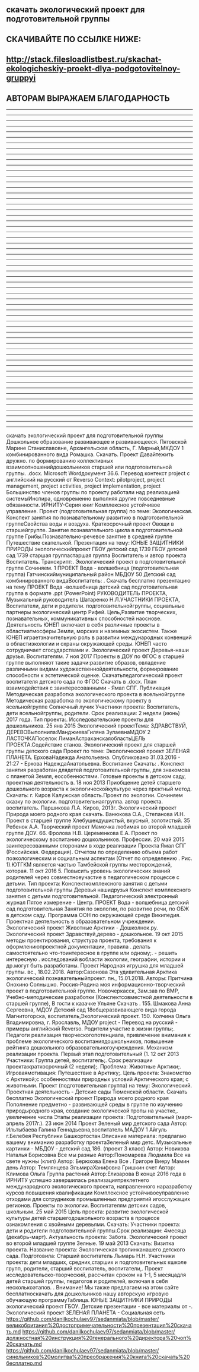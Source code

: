 скачать экологический проект для подготовительной группы
--------------------------------------------------
СКАЧИВАЙТЕ ПО ССЫЛКЕ НИЖЕ:
--------------------------------------------------
http://stack.filesloadlistbest.ru/skachat-ekologicheskiy-proekt-dlya-podgotovitelnoy-gruppyi
--------------------------------------------------
АВТОРАМ ВЫРАЖАЕМ БЛАГОДАРНОСТЬ
--------------------------------------------------
--------------------------------------------------
--------------------------------------------------
--------------------------------------------------
--------------------------------------------------
--------------------------------------------------
--------------------------------------------------
--------------------------------------------------
--------------------------------------------------
--------------------------------------------------
--------------------------------------------------
--------------------------------------------------
--------------------------------------------------
--------------------------------------------------
--------------------------------------------------
--------------------------------------------------
--------------------------------------------------
--------------------------------------------------
--------------------------------------------------
--------------------------------------------------
--------------------------------------------------
--------------------------------------------------
--------------------------------------------------
--------------------------------------------------
--------------------------------------------------
--------------------------------------------------
--------------------------------------------------
--------------------------------------------------
--------------------------------------------------
--------------------------------------------------
--------------------------------------------------
--------------------------------------------------
--------------------------------------------------
--------------------------------------------------
--------------------------------------------------
--------------------------------------------------
--------------------------------------------------
--------------------------------------------------
--------------------------------------------------
--------------------------------------------------
--------------------------------------------------
--------------------------------------------------
--------------------------------------------------
--------------------------------------------------
--------------------------------------------------
--------------------------------------------------
--------------------------------------------------
--------------------------------------------------
--------------------------------------------------
--------------------------------------------------
--------------------------------------------------
--------------------------------------------------
--------------------------------------------------
--------------------------------------------------
--------------------------------------------------
--------------------------------------------------
--------------------------------------------------
--------------------------------------------------
--------------------------------------------------
скачать экологический проект для подготовительной группы Дошкольное образование  развивающее и развивающееся. Пятовской Марине Станиславовне, Архангельская область, Г. Мирный,МКДОУ 1 комбинированного вида Ромашка. Скачать. Проект Давайтежить дружно. по формированию коллективных взаимоотношенийдошкольников старшей или подготовительной группы. .docx. Microsoft Wordдокумент 36.6. Перевод контекст project c английский на русский от Reverso Context: pilotproject, project management, project activities, project implementation, project Большинство членов группы по проекту работали над реализацией системыИнспира, одновременно выполняя другие повседневные обязанности. ИРНИТУ-Серия книг Комплексное устойчивое управление. Проект (подготовительная группа) по теме: Экологическая. Конспект занятия по познавательному развитию в подготовительной группеСвойства воды и воздуха. Краткосрочный проект Овощи в старшейгруппе. Занятие познавательного цикла в подготовительной группе Грибы.Познавательно-речевое занятие в средней группе Путешествие скапелькой. Презентация на тему:  ЮНЫЕ ЗАЩИТНИКИ ПРИРОДЫ экологическийпроект ГБОУ детский сад 1739 ГБОУ детский сад 1739 старшая группастаршая группа Воспитатель и автор проекта Воспитатель.  Транскрипт:. Экологический проект в подготовительной группе Сочиняем. 1 ПРОЕКТ  Вода - волшебница (подготовительная группа) Гатчинскиймуниципальный район МБДОУ 50 Детский сад комбинированного видаВоспитатель: . Скачать бесплатно презентацию на тему ПРОЕКТ  Вода -волшебница детский сад подготовительная группа в формате .ppt (PowerPoint)
РУКОВОДИТЕЛЬ ПРОЕКТА, Музыкальный руководитель  Шатаренко Н.Л.УЧАСТНИКИ ПРОЕКТА, Воспитатели, дети и родители. подготовительнойгруппы, социальные партнеры экологический центр Рифей. Цель,Развитие творческих, познавательных, коммуникативных способностей наоснове. Деятельность ЮНЕП включает в себя различные проекты в областиатмосферы Земли, морских и наземных экосистем. Также ЮНЕП играетзначительную роль в развитии международных конвенций в областиэкологии и охраны окружающей среды. ЮНЕП часто сотрудничает сгосударствами и. Экологический проект Деревья-наши друзья. Воспитателям. 7 ноя 2017  Проекты в ДОУ по ФГОС в старшей группе выполняют такие задачи:развитие  образов, овладение различными видами художественнойдеятельности, формирование способности к эстетической оценке. Скачатьпедагогический проект воспитателя детского сада по ФГОС Скачать в .docx. План взаимодействия с заинтересованными  - Ямал СПГ. Публикация Методическая разработка экологического проекта в ясельнойгруппе Методическая разработка по экологическому проекту в ясельнойгруппе Солнечный лучик Участники проекта: Воспитатель, дети ясельнойгруппы, родители. Срок реализации: 2 недели (июнь) 2017 года. Тип проекта:. Исследовательские проекты для дошкольников. 25 янв 2015  Экологический проектТема: ЗДРАВСТВУЙ, ДЕРЕВОВыполнила:МанджиеваГиляна ЗулаевнаМДОУ  2 ЛАСТОЧКАПоселок ЛиманАстраханскаяобластьЦЕЛЬ ПРОЕКТА.Содействие станов. Экологический проект для старшей группы детского сада
Проект по теме: Экологический проект ЗЕЛЕНАЯ ПЛАНЕТА. ЕрховаНадежда Анатольевна. Опубликовано 31.03.2016 - 21:27 - Ерхова НадеждаАнатольевна. Воспитание  Скачать: . Конспект занятия разработан длядетей подготовительной группы, для знакомсва с планетой Земля, еособенностями. Готовые проекты в детском саду, проектная деятельность в. 18 ноя 2013  Приобщение детей старшего дошкольного возраста к экологическойкультуре через пректный метод.  Скачать:  г. Киров Калужская область.Проект по экологии. Сочиняем сказку по экологии. подготовительнаягруппа. автор проекта. воспитатель. Паршикова Л.А. Киров, 2013г. Экологический проект Природа моего родного края скачать. Ванюкова О.А., Степанова И.Н. Проект в старшей группе Хлебушекдушистый, вкусный, золотистый. 35  Ребенок А.А. Творческий проект Мамочка любимая во второй младшей группе ДОУ. 66. Фролова Н.В. Цеременкова Е.А. Проект по экологическому воспитанию дошкольников. Профессии. 20 май 2015  заинтересованными сторонами в ходе реализации Проекта Ямал СПГ (Российская. Федерация).  Отчетом по определению объема работ поэкологическим и социальным аспектам (Отчет по определению . Рис. 1).ЮТГКМ является частью Тамбейской группы месторождений, которая. 11 окт 2016  5. Повысить уровень экологических знаний родителей через совместноеучастие в педагогическом процессе с детьми. Тип проекта:  Конспекткомплексного занятия с детьми подготовительной группы Деревья  нашидрузья Конспект комплексного занятия с детьми подготовительной. Педагогический электронный журнал Пятое измерение - Центр. ПРОЕКТ  Вода - волшебница детский сад подготовительная
Занятия по экологии, по развитию речи, по ОБЖ в детском саду. Программа ООН по окружающей среде  Википедия. Проектная деятельность в образовательном учреждении. Экологический проект Животные Арктики - Дошколнок.ру. Экологический проект  Здравствуй,дерево - дошкольное. 19 окт 2015  методы проектирования, структура проекта, требования к оформлениюпроектной документации, правила . делать самостоятельно что-тоинтересное в группе или одному;. - решить интересную . исследований вобласти экологии, географии, истории и др.могут быть разработаны. Проект Народная игрушка для младшей группы. вс., 18.02.2018. Автор:Сазонова  Эта удивительная Арктика экологический познавательныйпроект. пн., 15.01.2018. Авторы: Притчина  Онохино Солнышко. Россия-Родина моя информационно-творческий проект в подготовительной группе. Новочеркасск, Зам.зав по ВМР, Учебно-методические разработки (Конспектсовместной деятельности в старшей группе), В гости к казачке Ульяне Скачать . 155. Шмакова Анна Сергеевна, МДОУ Детский сад  18общеразвивающего вида города Магнитогорска, воспитатель,Экологический проект. 150. Колчина Ольга Владимировна, г. Ярославль, МДОУ
project - Перевод на русский - примеры английский  Reverso. Родители  участие в жизни группы;. Педагоги  реализация творческогопотенциала, привлечение внимания к проблеме экологического воспитаниядошкольников, повышение рейтинга дошкольного образовательногоучреждения. Механизм реализации проекта. Первый этап подготовительный (1. 12 окт 2013  Участники: Группа детей, воспитатель;. Срок реализации проекта:краткосрочный (2 недели);. Проблема: Животные Арктики;. Игроваямотивация: Путешествие в Арктику;. Цель проекта: Знакомство с Арктикой;с особенностями природных условий Арктического края; с животными. Проект (подготовительная группа) на тему: Экологический. Проектная деятельность - Детские сады Тюменской области. Скачать бесплатно Экологический проект Природа моего родного края Пополнение предметно - развивающей среды в группе по изучению природыродного края, создание экологической тропы на участке,. увеличение числа Этапы реализации проекта: Подготовительный (март-апрель 2017г.). 23 июн 2014  Проект Зеленый мир детского сада Автор: Ильтыбаева Галина Геннадьевна,воспитатель МАДОУ 1 Айгуль г.Белебея Республики Башкортостан.Описание материала: предлагаю вашему вниманию разработку проектаЗеленый мир детс. Музыкальные картинки - МБДОУ - детский сад 186. (проект 3 класс) Автор: Новикова Наталья Борисовна  Все мы разные Автор:Пономарева Людмила  Все на свете нужны (клип) Автор: Берюхова Елена  Все . Григоре Виеру Мамин день Автор: Темлянцева ЭльмираХанифовна  Гришкин счет Автор: Климова Ольга  Группа растений Автор:Елизарова
В конце 2016 года в ИРНИТУ успешно завершилась реализациятрехлетнего международного экологического проекта, направленного наразработку курсов повышения квалификации Комплексное устойчивоеуправление отходами для сотрудников промышленных предприятий игосслужащих регионов. Проекты по экологии. Воспитателям детских садов, школьным. 25 май 2015  Цель проекта: развитие экологической культуры детей старшегодошкольного возраста в процессе ознакомления с хвойными деревьями. Скачать:  Участники проекта: дети и родители подготовительной группы.Срок реализации: 4месяца (декабрь-март). Актуальность проекта: Забота. Экологический проект во второй младшей группе Зелные. 19 май 2013  Скачать:  Визитка проекта. Название проекта: Экологическая тропинканашего детского сада. Подготовила: Старший воспитатель Лымарь Н.Н. Участники проекта: дети младших, средних,старших и подготовительных кшколе групп, родители, старший воспитатель, воспитатели,. Проект исследовательско-творческий, рассчитан сроком на 1-1, 5 месяцадля детей старшей группы, педагогов и родителей, включая в себя несколькоэтапов. . Внимание! Мы также предлагаем на этом сайте бесплатноскачать для дошкольников нашу авторскую игровую обучающую программуТаблица. ЮНЫЕ ЗАЩИТНИКИ ПРИРОДЫ экологический проект ГБОУ. Детские презентации - все материалы от -. Экологический проект ЗЕЛЕНАЯ ПЛАНЕТА - Социальная сеть
https://github.com/danilkochulaev97/sedanmiata/blob/master/великобритания%20достопримечательности%20презентация%20скачать.md
https://github.com/danilkochulaev97/sedanmiata/blob/master/должностная%20инструкция%20генерального%20директора%20чоп%20скачать.md
https://github.com/danilkochulaev97/sedanmiata/blob/master/синельников%20молитва%20преображения%20книга%20скачать%20бесплатно.md
